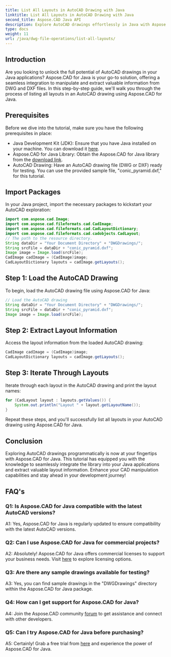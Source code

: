 ```yaml
---
title: List All Layouts in AutoCAD Drawing with Java
linktitle: List All Layouts in AutoCAD Drawing with Java
second_title: Aspose.CAD Java API
description: Explore AutoCAD drawings effortlessly in Java with Aspose.CAD. List all layouts, extract valuable information. Download now for seamless integration!
type: docs
weight: 11
url: /java/dwg-file-operations/list-all-layouts/
---
```

## Introduction

Are you looking to unlock the full potential of AutoCAD drawings in your Java applications? Aspose.CAD for Java is your go-to solution, offering a seamless integration to manipulate and extract valuable information from DWG and DXF files. In this step-by-step guide, we'll walk you through the process of listing all layouts in an AutoCAD drawing using Aspose.CAD for Java.

## Prerequisites

Before we dive into the tutorial, make sure you have the following prerequisites in place:
- Java Development Kit (JDK): Ensure that you have Java installed on your machine. You can download it [here](https://www.oracle.com/java/technologies/javase-downloads.html).
- Aspose.CAD for Java Library: Obtain the Aspose.CAD for Java library from the [download link](https://releases.aspose.com/cad/java/).
- AutoCAD Drawing: Have an AutoCAD drawing file (DWG or DXF) ready for testing. You can use the provided sample file, "conic_pyramid.dxf," for this tutorial.

## Import Packages

In your Java project, import the necessary packages to kickstart your AutoCAD exploration:

```java
import com.aspose.cad.Image;
import com.aspose.cad.fileformats.cad.CadImage;
import com.aspose.cad.fileformats.cad.CadLayoutDictionary;
import com.aspose.cad.fileformats.cad.cadobjects.CadLayout;
// The path to the resource directory.
String dataDir = "Your Document Directory" + "DWGDrawings/";
String srcFile = dataDir + "conic_pyramid.dxf";
Image image = Image.load(srcFile);
CadImage cadImage = (CadImage)image;
CadLayoutDictionary layouts = cadImage.getLayouts();
```

## Step 1: Load the AutoCAD Drawing

To begin, load the AutoCAD drawing file using Aspose.CAD for Java:

```java
// Load the AutoCAD drawing
String dataDir = "Your Document Directory" + "DWGDrawings/";
String srcFile = dataDir + "conic_pyramid.dxf";
Image image = Image.load(srcFile);
```

## Step 2: Extract Layout Information

Access the layout information from the loaded AutoCAD drawing:

```java
CadImage cadImage = (CadImage)image;
CadLayoutDictionary layouts = cadImage.getLayouts();
```

## Step 3: Iterate Through Layouts

Iterate through each layout in the AutoCAD drawing and print the layout names:

```java
for (CadLayout layout : layouts.getValues()) {
    System.out.println("Layout " + layout.getLayoutName());
}
```

Repeat these steps, and you'll successfully list all layouts in your AutoCAD drawing using Aspose.CAD for Java.

## Conclusion

Exploring AutoCAD drawings programmatically is now at your fingertips with Aspose.CAD for Java. This tutorial has equipped you with the knowledge to seamlessly integrate the library into your Java applications and extract valuable layout information. Enhance your CAD manipulation capabilities and stay ahead in your development journey!

## FAQ's

### Q1: Is Aspose.CAD for Java compatible with the latest AutoCAD versions?

A1: Yes, Aspose.CAD for Java is regularly updated to ensure compatibility with the latest AutoCAD versions.

### Q2: Can I use Aspose.CAD for Java for commercial projects?

A2: Absolutely! Aspose.CAD for Java offers commercial licenses to support your business needs. Visit [here](https://purchase.aspose.com/buy) to explore licensing options.

### Q3: Are there any sample drawings available for testing?

A3: Yes, you can find sample drawings in the "DWGDrawings" directory within the Aspose.CAD for Java package.

### Q4: How can I get support for Aspose.CAD for Java?

A4: Join the Aspose.CAD community [forum](https://forum.aspose.com/c/cad/19) to get assistance and connect with other developers.

### Q5: Can I try Aspose.CAD for Java before purchasing?

A5: Certainly! Grab a free trial from [here](https://releases.aspose.com/) and experience the power of Aspose.CAD for Java.
